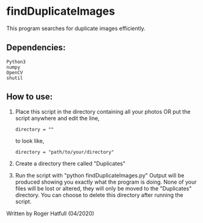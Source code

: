 # findDuplicateImages

This program searches for duplicate images efficiently.

## Dependencies:
    Python3
    numpy
    OpenCV
    shutil


## How to use:
1. Place this script in the directory containing all your photos OR
    put the script anywhere and edit the line,
    
    `directory = ""`
    
    to look like,
    
    `directory = "path/to/your/directory"`
    
2. Create a directory there called "Duplicates"
3. Run the script with "python findDuplicateImages.py" Output will be produced showing you exactly what the program is doing. None of your files will be lost or altered, they will only be moved to the "Duplicates" directory. You can choose to delete this directory after running the script.


Written by Roger Hatfull (04/2020)
